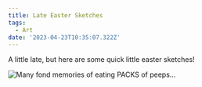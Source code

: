 ```yaml
---
title: Late Easter Sketches
tags:
  - Art
date: '2023-04-23T10:35:07.322Z'
---
```


A little late, but here are some quick little easter sketches!

![Many fond memories of eating PACKS of peeps...](https://res.cloudinary.com/cpadilla/image/upload/t_optimize/chrisdpadilla/blog/art/IMG_3063_fnsmeg.jpg)
